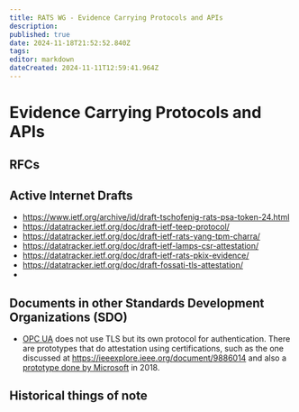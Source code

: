 ```yaml
---
title: RATS WG - Evidence Carrying Protocols and APIs
description: 
published: true
date: 2024-11-18T21:52:52.840Z
tags: 
editor: markdown
dateCreated: 2024-11-11T12:59:41.964Z
---
```


# Evidence Carrying Protocols and APIs

## RFCs

## Active Internet Drafts

* https://www.ietf.org/archive/id/draft-tschofenig-rats-psa-token-24.html
* https://datatracker.ietf.org/doc/draft-ietf-teep-protocol/
* https://datatracker.ietf.org/doc/draft-ietf-rats-yang-tpm-charra/
* https://datatracker.ietf.org/doc/draft-ietf-lamps-csr-attestation/
* https://datatracker.ietf.org/doc/draft-ietf-rats-pkix-evidence/
* https://datatracker.ietf.org/doc/draft-fossati-tls-attestation/
* 


## Documents in other Standards Development Organizations (SDO)

* [OPC UA](https://reference.opcfoundation.org/Core/Part2/v104/docs/8) does not use TLS but its own protocol for authentication. There are prototypes that do attestation using certifications, such as the one discussed at https://ieeexplore.ieee.org/document/9886014 and also a [prototype done by Microsoft](https://blogs.windows.com/windowsexperience/2018/04/24/trusted-cyber-physical-systems-looks-to-protect-your-critical-infrastructure-from-modern-threats-in-the-world-of-iot/) in 2018.

## Historical things of note

